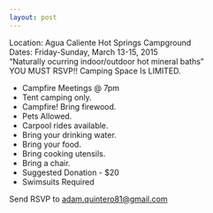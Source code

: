 ```yaml
---
layout: post
---
```

Location: Agua Caliente Hot Springs Campground<br />
Dates: Friday-Sunday, March 13-15, 2015<br />
“Naturally ocurring indoor/outdoor hot mineral baths”<br />
YOU MUST RSVP!! Camping Space Is LIMITED.
<!--more-->
- Campfire Meetings @ 7pm
- Tent camping only.
- Campfire! Bring firewood.
- Pets Allowed.
- Carpool rides available.
- Bring your drinking water.
- Bring your food.
- Bring cooking utensils.
- Bring a chair.
- Suggested Donation - $20
- Swimsuits Required

Send RSVP to adam.quintero81@gmail.com
